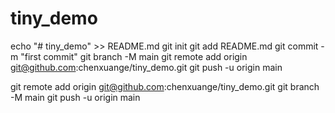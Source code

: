 # tiny_demo

echo "# tiny_demo" >> README.md
git init
git add README.md
git commit -m "first commit"
git branch -M main
git remote add origin git@github.com:chenxuange/tiny_demo.git
git push -u origin main



git remote add origin git@github.com:chenxuange/tiny_demo.git
git branch -M main
git push -u origin main